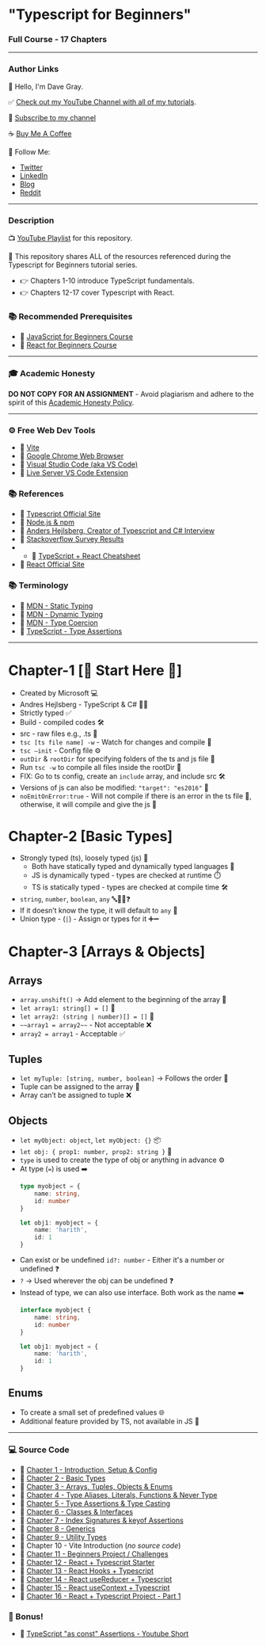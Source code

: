 # "Typescript for Beginners"

### Full Course - 17 Chapters

---

### Author Links

👋 Hello, I'm Dave Gray.

✅ [Check out my YouTube Channel with all of my tutorials](https://www.youtube.com/DaveGrayTeachesCode).

🚩 [Subscribe to my channel](https://bit.ly/3nGHmNn)

☕ [Buy Me A Coffee](https://buymeacoffee.com/DaveGray)

🚀 Follow Me:

- [Twitter](https://twitter.com/yesdavidgray)
- [LinkedIn](https://www.linkedin.com/in/davidagray/)
- [Blog](https://yesdavidgray.com)
- [Reddit](https://www.reddit.com/user/DaveOnEleven)

---

### Description

📺 [YouTube Playlist](https://www.youtube.com/playlist?list=PL0Zuz27SZ-6NS8GXt5nPrcYpust89zq_b) for this repository.

🚀 This repository shares ALL of the resources referenced during the Typescript for Beginners tutorial series.

- 👉 Chapters 1-10 introduce TypeScript fundamentals. 
- 👉 Chapters 12-17 cover Typescript with React. 

### 📚 Recommended Prerequisites
- 🔗 [JavaScript for Beginners Course](https://youtu.be/EfAl9bwzVZk)
- 🔗 [React for Beginners Course](https://youtu.be/RVFAyFWO4go)

---

### 🎓 Academic Honesty

**DO NOT COPY FOR AN ASSIGNMENT** - Avoid plagiarism and adhere to the spirit of this [Academic Honesty Policy](https://www.freecodecamp.org/news/academic-honesty-policy/).

---

### ⚙ Free Web Dev Tools
- 🔗 [Vite](https://vitejs.dev/)
- 🔗 [Google Chrome Web Browser](https://google.com/chrome/)
- 🔗 [Visual Studio Code (aka VS Code)](https://code.visualstudio.com/)
- 🔗 [Live Server VS Code Extension](https://marketplace.visualstudio.com/items?itemName=ritwickdey.LiveServer)

### 📚 References
- 🔗 [Typescript Official Site](https://www.typescriptlang.org/)
- 🔗 [Node.js & npm](https://nodejs.org/)
- 🔗 [Anders Hejlsberg, Creator of Typescript and C# Interview](https://dev.to/destrodevshow/typescript-and-c-both-created-by-the-same-person-named-anders-hejlsberg-42g4)
- 🔗 [Stackoverflow Survey Results](https://survey.stackoverflow.co/2022/#technology-most-popular-technologies)
- - 🔗 [TypeScript + React Cheatsheet](https://github.com/typescript-cheatsheets/react)
- 🔗 [React Official Site](https://reactjs.org/)
  
### 📚 Terminology
- 🔗 [MDN - Static Typing](https://developer.mozilla.org/en-US/docs/Glossary/Static_typing)
- 🔗 [MDN - Dynamic Typing](https://developer.mozilla.org/en-US/docs/Glossary/Dynamic_typing)
- 🔗 [MDN - Type Coercion](https://developer.mozilla.org/en-US/docs/Glossary/Type_coercion)
- 🔗 [TypeScript - Type Assertions](https://www.typescriptlang.org/docs/handbook/2/everyday-types.html#type-assertions)

---
# Chapter-1 [🚀 Start Here 🚀]

- Created by Microsoft 💻
- Andres Hejlsberg - TypeScript & C# 🧑‍💻
- Strictly typed ✅
- Build - compiled codes 🛠️
- src - raw files e.g., .ts 📄
- `tsc [ts file name] -w` - Watch for changes and compile 🔄
- `tsc —init` - Config file ⚙️
- `outDir` & `rootDir` for specifying folders of the ts and js file 📂
- Run `tsc -w` to compile all files inside the rootDir 🚀
- FIX: Go to ts config, create an `include` array, and include src 🛠️
- Versions of js can also be modified: `"target": "es2016"` 🎯
- `noEmitOnError:true` - Will not compile if there is an error in the ts file 🚫, otherwise, it will compile and give the js 📄

# Chapter-2 [Basic Types]

- Strongly typed (ts), loosely typed (js) 🧱
    - Both have statically typed and dynamically typed languages 🔄
    - JS is dynamically typed - types are checked at runtime ⏱️
    - TS is statically typed - types are checked at compile time 🛠️
- `string`, `number`, `boolean`, `any` 🔤🔢🔄❓
- If it doesn’t know the type, it will default to `any` 🤷
- Union type - (`|`) - Assign or types for it ➕➖

# Chapter-3 [Arrays & Objects]

## Arrays

- `array.unshift()` → Add element to the beginning of the array 🔄
- `let array1: string[] = []` 📜
- `let array2: (string | number)[] = []` 📜
- `~~array1 = array2~~` - Not acceptable ❌
- `array2 = array1` - Acceptable ✅

## Tuples

- `let myTuple: [string, number, boolean]` → Follows the order 🔄
- Tuple can be assigned to the array 📜
- Array can’t be assigned to tuple ❌

## Objects

- `let myObject: object`, `let myObject: {}` 📦
- `let obj: { prop1: number, prop2: string }` 🔄
- `type` is used to create the type of obj or anything in advance ⚙️
- At type (`=`) is used ➡️
    ```typescript
    type myobject = {
        name: string,
        id: number
    }

    let obj1: myobject = {
        name: 'harith',
        id: 1
    }
    ```
- Can exist or be undefined `id?: number` - Either it's a number or undefined ❓
- `?` → Used wherever the obj can be undefined ❓
- Instead of type, we can also use interface. Both work as the name ➡️
    ```typescript
    interface myobject {
        name: string,
        id: number
    }

    let obj1: myobject = {
        name: 'harith',
        id: 1
    }
    ```

## Enums

- To create a small set of predefined values 🌐
- Additional feature provided by TS, not available in JS 🧩


---

### 💻 Source Code

- 🔗 [Chapter 1 - Introduction, Setup & Config](https://github.com/gitdagray/typescript-course/tree/main/lesson01)
- 🔗 [Chapter 2 - Basic Types](https://github.com/gitdagray/typescript-course/tree/main/lesson02)
- 🔗 [Chapter 3 - Arrays, Tuples, Objects & Enums](https://github.com/gitdagray/typescript-course/tree/main/lesson03)
- 🔗 [Chapter 4 - Type Aliases, Literals, Functions & Never Type](https://github.com/gitdagray/typescript-course/tree/main/lesson04)
- 🔗 [Chapter 5 - Type Assertions & Type Casting](https://github.com/gitdagray/typescript-course/tree/main/lesson05)
- 🔗 [Chapter 6 - Classes & Interfaces](https://github.com/gitdagray/typescript-course/tree/main/lesson06)
- 🔗 [Chapter 7 - Index Signatures & keyof Assertions](https://github.com/gitdagray/typescript-course/tree/main/lesson07)
- 🔗 [Chapter 8 - Generics](https://github.com/gitdagray/typescript-course/tree/main/lesson08)
- 🔗 [Chapter 9 - Utility Types](https://github.com/gitdagray/typescript-course/tree/main/lesson09)
- 🔗 Chapter 10 - Vite Introduction (_no source code_)
- 🔗 [Chapter 11 - Beginners Project / Challenges](https://github.com/gitdagray/typescript-course/tree/main/lesson11)
- 🔗 [Chapter 12 - React + Typescript Starter](https://github.com/gitdagray/typescript-course/tree/main/lesson12)
- 🔗 [Chapter 13 - React Hooks + Typescript](https://github.com/gitdagray/typescript-course/tree/main/lesson13)
- 🔗 [Chapter 14 - React useReducer + Typescript](https://github.com/gitdagray/typescript-course/tree/main/lesson14)
- 🔗 [Chapter 15 - React useContext + Typescript](https://github.com/gitdagray/typescript-course/tree/main/lesson15)
- 🔗 [Chapter 16 - React + Typescript Project - Part 1](https://github.com/gitdagray/typescript-course/tree/main/lesson16)


### 🎉 Bonus!
- 🔗 [TypeScript "as const" Assertions - Youtube Short](https://youtube.com/shorts/jEuIp5NU3TU)
